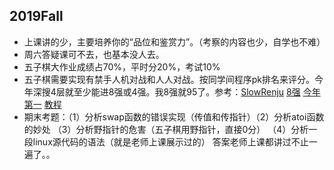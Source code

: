 ## 2019Fall
+ 上课讲的少，主要培养你的“品位和鉴赏力”。（考察的内容也少，自学也不难）
+ 周六答疑课可不去，也基本没人去。
+ 五子棋大作业成绩占70%，平时分20%，考试10%
+ 五子棋需要实现有禁手人机对战和人人对战。按同学间程序pk排名来评分。今年深搜4层就至少能进8强或4强。我8强就95了。参考：[SlowRenju](https://github.com/wind23/SlowRenju)  [8强](https://github.com/ChenLeapin/Five-to-five-Renju) [今年第一](https://github.com/Cothrax/five-in-row) [教程](https://github.com/lihongxun945/gobang)
+ 期末考题：（1）分析swap函数的错误实现（传值和传指针）（2）分析atoi函数的妙处 （3）分析野指针的危害（五子棋用野指针，直接0分） （4）分析一段linux源代码的语法（就是老师上课展示过的） 答案老师上课都讲过不止一遍了。。